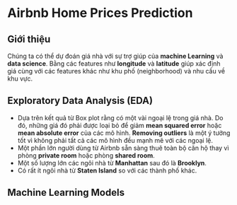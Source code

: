 # Airbnb Home Prices Prediction 

## Giới thiệu

Chúng ta có thể dự đoán giá nhà với sự trợ giúp của __machine Learning__ và __data science__. Bằng các features như __longitude__ và __latitude__ giúp xác định giá cùng với các features khác như khu phố (neighborhood) và nhu cầu về khu vực.

## Exploratory Data Analysis (EDA)

* Dựa trên kết quả từ Box plot rằng có một vài ngoại lệ trong giá nhà. Do đó, những giá đó phải được loại bỏ để giảm __mean squared error__ hoặc __mean absolute error__ của các mô hình. __Removing outliers__ là một ý tưởng tốt vì không phải tất cả các mô hình đều mạnh mẽ với các ngoại lệ.
* Một phần lớn người dùng từ Airbnb sẵn sàng thuê toàn bộ căn hộ thay vì phòng __private room__ hoặc phòng  __shared room__.
* Một số lượng lớn các ngôi nhà từ __Manhattan__ sau đó là __Brooklyn__.
* Có rất ít ngôi nhà từ  __Staten Island__ so với các thành phố khác.
## Machine Learning Models
